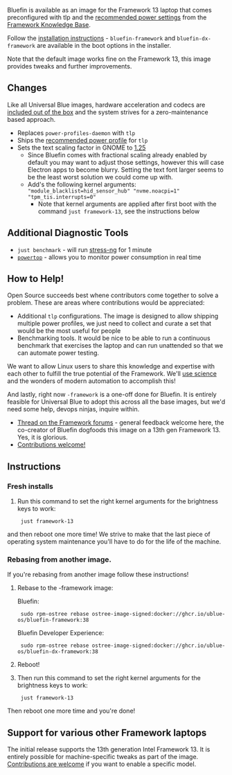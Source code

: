Bluefin is available as an image for the Framework 13 laptop that comes preconfigured with tlp and the [recommended power settings](https://github.com/ublue-os/bluefin/blob/main/framework/etc/tlp.d/50-framework.conf) from the [Framework Knowledge Base](https://knowledgebase.frame.work/en_us/optimizing-fedora-battery-life-r1baXZh).

Follow the [installation instructions](/installation) - `bluefin-framework` and `bluefin-dx-framework` are available in the boot options in the installer. 

Note that the default image works fine on the Framework 13, this image provides tweaks and further improvements. 

## Changes

Like all Universal Blue images, hardware acceleration and codecs are [included out of the box](/guide/codecs) and the system strives for a zero-maintenance based approach.

- Replaces `power-profiles-daemon` with `tlp`
- Ships the [recommended power profile](https://github.com/ublue-os/bluefin/blob/main/framework/etc/tlp.d/50-framework.conf) for `tlp`
- Sets the text scaling factor in GNOME to [1.25](https://github.com/ublue-os/bluefin/blob/main/framework/etc/dconf/db/local.d/01-ublue-framework)
  - Since Bluefin comes with fractional scaling already enabled by default you may want to adjust those settings, however this will case Electron apps to become blurry. Setting the text font larger seems to be the least worst solution we could come up with.
  - Add's the following kernel arguments: `"module_blacklist=hid_sensor_hub" "nvme.noacpi=1" "tpm_tis.interrupts=0"`
    - Note that kernel arguments are applied after first boot with the command `just framework-13`, see the instructions below

## Additional Diagnostic Tools

- `just benchmark` - will run [stress-ng](https://github.com/ColinIanKing/stress-ng) for 1 minute
- [`powertop`](https://github.com/fenrus75/powertop) - allows you to monitor power consumption in real time

## How to Help!

Open Source succeeds best whene contributors come together to solve a problem. These are areas where contributions would be appreciated:

- Additional `tlp` configurations. The image is designed to allow shipping multiple power profiles, we just need to collect and curate a set that would be the most useful for people
- Benchmarking tools. It would be nice to be able to run a continuous benchmark that exercises the laptop and can run unattended so that we can automate power testing.

We want to allow Linux users to share this knowledge and expertise with each other to fulfill the true potential of the Framework. We'll [use science](https://www.youtube.com/watch?v=BABM3EUo990) and the wonders of modern automation to accomplish this!

And lastly, right now `-framework` is a one-off done for Bluefin. It is entirely feasible for Universal Blue to adopt this across all the base images, but we'd need some help, devops ninjas, inquire within.

- [Thread on the Framework forums](https://community.frame.work/t/custom-fedora-oci-images-for-framework-laptops/34253/10) - general feedback welcome here, the co-creator of Bluefin dogfoods this image on a 13th gen Framework 13. Yes, it is glorious. 
- [Contributions welcome!](https://github.com/ublue-os/bluefin)

## Instructions

### Fresh installs

1. Run this command to set the right kernel arguments for the brightness keys to work:
  
        just framework-13

and then reboot one more time! We strive to make that the last piece of operating system maintenance you'll have to do for the life of the machine. 

### Rebasing from another image.

If you're rebasing from another image follow these instructions!

1. Rebase to the -framework image: 

    Bluefin:

        sudo rpm-ostree rebase ostree-image-signed:docker://ghcr.io/ublue-os/bluefin-framework:38

    Bluefin Developer Experience:

        sudo rpm-ostree rebase ostree-image-signed:docker://ghcr.io/ublue-os/bluefin-dx-framework:38

1. Reboot! 
1. Then run this command to set the right kernel arguments for the brightness keys to work:
  
        just framework-13

Then reboot one more time and you're done!

## Support for various other Framework laptops

The initial release supports the 13th generation Intel Framework 13. It is entirely possible for machine-specific tweaks as part of the image. [Contributions are welcome](/CONTRIBUTING) if you want to enable a specific model. 
